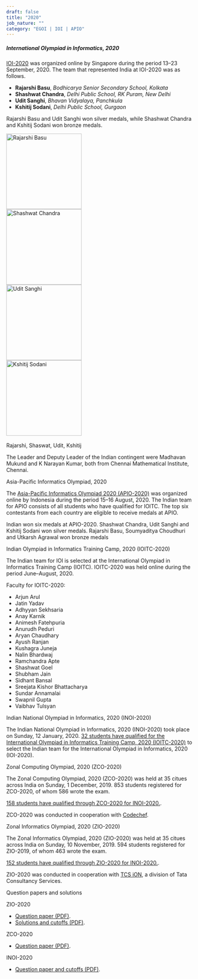 ```yaml
---
draft: false
title: "2020"
job_nature: ""
category: "EGOI | IOI | APIO"
---
```



#####  International Olympiad in Informatics, 2020

[IOI-2020](https://ioi2020.sg/) was organized online by Singapore during the period 13–23 September, 2020. The team that represented India at IOI-2020 was as follows.

*   **Rajarshi Basu**, _Bodhicarya Senior Secondary School, Kolkata_
*   **Shashwat Chandra**, _Delhi Public School, RK Puram, New Delhi_
*   **Udit Sanghi**, _Bhavan Vidyalaya, Panchkula_
*   **Kshitij Sodani**, _Delhi Public School, Gurgaon_

Rajarshi Basu and Udit Sanghi won silver medals, while Shashwat Chandra and Kshitij Sodani won bronze medals.
<div class="row">
 <div class="col-md-3">
    <img src="https://www.iarcs.org.in//inoi/2020/ioi2020/rajarshi-basu.jpg" style="width:200px; height:200px" alt="Rajarshi Basu">
 </div>
<div class="col-md-3">
    <img src="https://www.iarcs.org.in//inoi/2020/ioi2020/shashwat-chandra.jpg" style="width:200px; height:200px" alt="Shashwat Chandra"/>
 </div>
<div class="col-md-3">
    <img src="https://www.iarcs.org.in//inoi/2020/ioi2020/udit-sanghi.jpg" style="width:200px; height:200px"  alt="Udit Sanghi"/>
 </div>
<div class="col-md-3">
     <img src="https://www.iarcs.org.in//inoi/2020/ioi2020/kshitij-sodani.jpg" style="width:200px; height:200px" alt="Kshitij Sodani"/>
 </div>
</div>
<br>
Rajarshi, Shaswat, Udit, Kshitij

The Leader and Deputy Leader of the Indian contingent were Madhavan Mukund and K Narayan Kumar, both from Chennai Mathematical Institute, Chennai.

Asia-Pacific Informatics Olympiad, 2020

The [Asia-Pacific Informatics Olympiad 2020 (APIO-2020)](https://apio2020.id/) was organized online by Indonesia during the period 15–16 August, 2020. The Indian team for APIO consists of all students who have qualified for IOITC. The top six contestants from each country are eligible to receive medals at APIO.

Indian won six medals at APIO-2020. Shashwat Chandra, Udit Sanghi and Kshitij Sodani won silver medals. Rajarshi Basu, Soumyaditya Choudhuri and Utkarsh Agrawal won bronze medals

Indian Olympiad in Informatics Training Camp, 2020 (IOITC-2020)

The Indian team for IOI is selected at the International Olympiad in Informatics Training Camp (IOITC). IOITC-2020 was held online during the period June–August, 2020.

Faculty for IOITC-2020:

*   Arjun Arul
*   Jatin Yadav
*   Adhyyan Sekhsaria
*   Anay Karnik
*   Animesh Fatehpuria
*   Anurudh Peduri
*   Aryan Chaudhary
*   Ayush Ranjan
*   Kushagra Juneja
*   Nalin Bhardwaj
*   Ramchandra Apte
*   Shashwat Goel
*   Shubham Jain
*   Sidhant Bansal
*   Sreejata Kishor Bhattacharya
*   Sundar Annamalai
*   Swapnil Gupta
*   Vaibhav Tulsyan

Indian National Olympiad in Informatics, 2020 (INOI-2020)

The Indian National Olympiad in Informatics, 2020 (INOI-2020) took place on Sunday, 12 January, 2020. [32 students have qualified for the International Olympiad in Informatics Training Camp, 2020 (IOITC-2020)](https://www.iarcs.org.in/inoi/2020/inoi2020/results_inoi2020.php) to select the Indian team for the International Olympiad in Informatics, 2020 (IOI-2020).

Zonal Computing Olympiad, 2020 (ZCO-2020)

The Zonal Computing Olympiad, 2020 (ZCO-2020) was held at 35 citues across India on Sunday, 1 December, 2019. 853 students registered for ZCO-2020, of whom 586 wrote the exam.

[158 students have qualified through ZCO-2020 for INOI-2020.](https://www.iarcs.org.in/inoi/2020/zco2020/results_zco2020.php).

ZCO-2020 was conducted in cooperation with [Codechef](https://www.codechef.com/).

Zonal Informatics Olympiad, 2020 (ZIO-2020)

The Zonal Informatics Olympiad, 2020 (ZIO-2020) was held at 35 citues across India on Sunday, 10 November, 2019. 594 students registered for ZIO-2019, of whom 463 wrote the exam.

[152 students have qualified through ZIO-2020 for INOI-2020.](https://www.iarcs.org.in/inoi/2020/zio2020/results_zio2020.php).

ZIO-2020 was conducted in cooperation with [TCS iON](https://www.tcsion.com/), a division of Tata Consultancy Services.

Question papers and solutions

ZIO-2020

*   [Question paper (PDF)](../zio2020/zio2020-question-paper.pdf).
*   [Solutions and cutoffs (PDF)](../zio2020/zio2020-solutions.pdf).

ZCO-2020

*   [Question paper (PDF)](../zco2020/zco2020-question-paper.pdf).

INOI-2020

*   [Question paper and cutoffs (PDF)](../inoi2020/inoi2020-qpaper-and-cutoffs.pdf).

